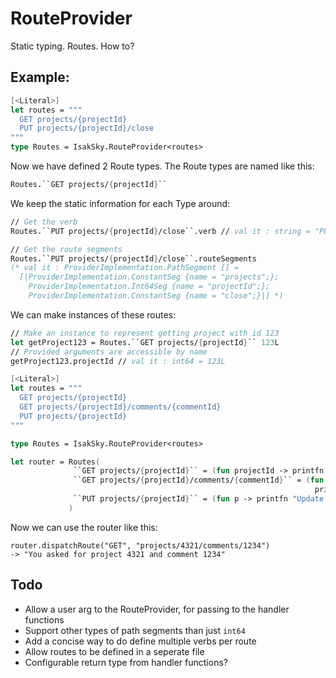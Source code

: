 # RouteProvider

Static typing. Routes. How to?

## Example: 
``` Fsharp
[<Literal>]
let routes = """
  GET projects/{projectId}
  PUT projects/{projectId}/close  
"""
type Routes = IsakSky.RouteProvider<routes>
```
Now we have defined 2 Route types. The Route types are named like this:

``` Fsharp
Routes.``GET projects/{projectId}``
```
We keep the static information for each Type around:
``` Fsharp
// Get the verb
Routes.``PUT projects/{projectId}/close``.verb // val it : string = "PUT"
```
``` Fsharp
// Get the route segments
Routes.``PUT projects/{projectId}/close``.routeSegments 
(* val it : ProviderImplementation.PathSegment [] =
  [|ProviderImplementation.ConstantSeg {name = "projects";};
    ProviderImplementation.Int64Seg {name = "projectId";};
    ProviderImplementation.ConstantSeg {name = "close";}|] *)
```
We can make instances of these routes:
``` Fsharp
// Make an instance to represent getting project with id 123
let getProject123 = Routes.``GET projects/{projectId}`` 123L
// Provided arguments are accessible by name
getProject123.projectId // val it : int64 = 123L
```

``` Fsharp
[<Literal>]
let routes = """
  GET projects/{projectId} 
  GET projects/{projectId}/comments/{commentId}
  PUT projects/{projectId} 
"""

type Routes = IsakSky.RouteProvider<routes>

let router = Routes(
              ``GET projects/{projectId}`` = (fun projectId -> printfn "You asked for project %d" projectId),
              ``GET projects/{projectId}/comments/{commentId}`` = (fun projectId commentId ->
                                                                    printfn "You asked for project %d and comment %d" projectId commentId),
              ``PUT projects/{projectId}`` = (fun p -> printfn "Update project %d" p)
             )
```

Now we can use the router like this:

    router.dispatchRoute("GET", "projects/4321/comments/1234")
    -> "You asked for project 4321 and comment 1234"

## Todo
- Allow a user arg to the RouteProvider, for passing to the handler functions
- Support other types of path segments than just ```int64```
- Add a concise way to do define multiple verbs per route
- Allow routes to be defined in a seperate file
- Configurable return type from handler functions?
